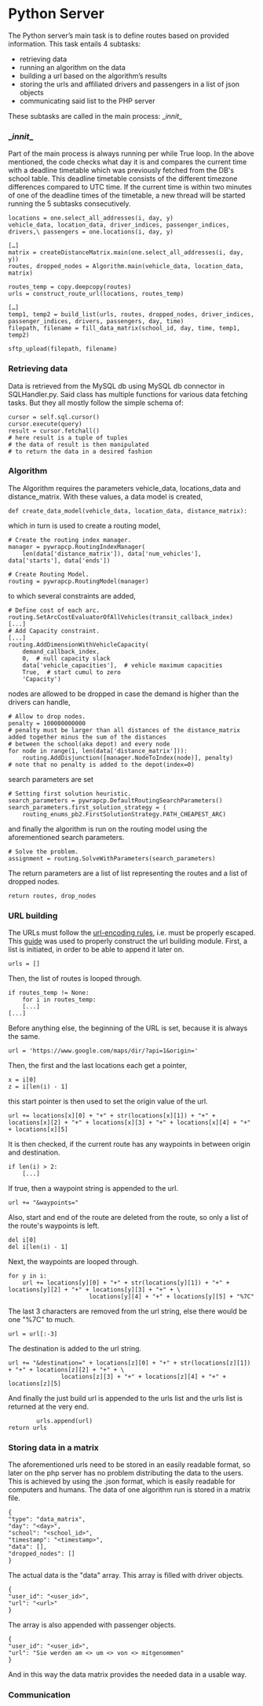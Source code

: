 # Python Server

The Python server’s main task is to define routes based on provided information.
This task entails 4 subtasks:
- retrieving data
- running an algorithm on the data
- building a url based on the algorithm’s results
- storing the urls and affiliated drivers and passengers in a list of json objects
- communicating said list to the PHP server

These subtasks are called in the main process: \__innit__

### \__innit__

Part of the main process is always running per while True loop.
In the above mentioned, the code checks what day it is and compares the current time with a deadline timetable
which was previously fetched from the DB's school table.
This deadline timetable consists of the different timezone differences
compared to UTC time. If the current time is within two minutes of one of the deadline times of the timetable,
a new thread will be started running the 5 subtasks consecutively.

    locations = one.select_all_addresses(i, day, y)
    vehicle_data, location_data, driver_indices, passenger_indices, drivers,\ passengers = one.locations(i, day, y)
    
    […]
    matrix = createDistanceMatrix.main(one.select_all_addresses(i, day, y))
    routes, dropped_nodes = Algorithm.main(vehicle_data, location_data, matrix)
    
    routes_temp = copy.deepcopy(routes)
    urls = construct_route_url(locations, routes_temp)
    
    […]
	temp1, temp2 = build_list(urls, routes, dropped_nodes, driver_indices, passenger_indices, drivers, passengers, day, time)
	filepath, filename = fill_data_matrix(school_id, day, time, temp1, temp2)
    
    sftp_upload(filepath, filename)


### Retrieving data

Data is retrieved from the MySQL db using MySQL db connector in SQLHandler.py. Said class has multiple functions for
various data fetching tasks. But they all mostly follow the simple schema of:
        
    cursor = self.sql.cursor()
    cursor.execute(query)
    result = cursor.fetchall()
    # here result is a tuple of tuples 
    # the data of result is then manipulated 
    # to return the data in a desired fashion

### Algorithm	

The Algorithm requires the parameters vehicle_data, locations_data and distance_matrix.
With these values, a data model is created,
    
    def create_data_model(vehicle_data, location_data, distance_matrix):
    
which in turn is used to create a routing model,

    # Create the routing index manager.
	manager = pywrapcp.RoutingIndexManager(
	    len(data['distance_matrix']), data['num_vehicles'], data['starts'], data['ends'])

	# Create Routing Model.
	routing = pywrapcp.RoutingModel(manager)

to which several constraints are added, 

    # Define cost of each arc.
	routing.SetArcCostEvaluatorOfAllVehicles(transit_callback_index)
	[...]
	# Add Capacity constraint.
	[...]
	routing.AddDimensionWithVehicleCapacity(
		demand_callback_index,
		0,  # null capacity slack
		data['vehicle_capacities'],  # vehicle maximum capacities
		True,  # start cumul to zero
		'Capacity')
		
nodes are allowed to be dropped in case the demand is higher than the drivers can handle,

	# Allow to drop nodes.
	penalty = 100000000000
	# penalty must be larger than all distances of the distance_matrix added together minus the sum of the distances 
	# between the school(aka depot) and every node
	for node in range(1, len(data['distance_matrix'])):
		routing.AddDisjunction([manager.NodeToIndex(node)], penalty)
	# note that no penalty is added to the depot(index=0)
	
search parameters are set

    # Setting first solution heuristic.
	search_parameters = pywrapcp.DefaultRoutingSearchParameters()
	search_parameters.first_solution_strategy = (
		routing_enums_pb2.FirstSolutionStrategy.PATH_CHEAPEST_ARC)

and finally the algorithm is run on the routing model using the aforementioned search parameters.
    
    # Solve the problem.
    assignment = routing.SolveWithParameters(search_parameters)
    
The return parameters are a list of list representing the routes and a list of dropped nodes.

    return routes, drop_nodes

### URL building

The URLs must follow the [url-encoding rules](https://developers.google.com/maps/documentation/urls/url-encoding),
i.e. must be properly escaped. This [guide](https://developers.google.com/maps/documentation/urls/guide) was used to
properly construct the url building module. First, a list is initiated, in order to be able to append it later on.
    
    urls = []

Then, the list of routes is looped through.

    if routes_temp != None:
		for i in routes_temp:
        [...]
    [...]

Before anything else, the beginning of the URL is set, because it is always the same.

    url = 'https://www.google.com/maps/dir/?api=1&origin='

Then, the first and the last locations each get a pointer, 

    x = i[0]
	z = i[len(i) - 1]
	
this start pointer is then used to set the origin value of the url.

    url += locations[x][0] + "+" + str(locations[x][1]) + "+" + locations[x][2] + "+" + locations[x][3] + "+" + locations[x][4] + "+" + locations[x][5]
    
It is then checked, if the current route has any waypoints in between origin and destination.

    if len(i) > 2:
        [...]

If true, then a waypoint string is appended to the url. 

    url += "&waypoints="

Also, start and end of the route are deleted from the route, so only a list of the route's waypoints is left.

    del i[0]
	del i[len(i) - 1]

Next, the waypoints are looped through.

    for y in i:
        url += locations[y][0] + "+" + str(locations[y][1]) + "+" + locations[y][2] + "+" + locations[y][3] + "+" + \
						   locations[y][4] + "+" + locations[y][5] + "%7C"

The last 3 characters are removed from the url string, else there would be one "%7C" to much.

    url = url[:-3]
    
The destination is added to  the url string.

    url += "&destination=" + locations[z][0] + "+" + str(locations[z][1]) + "+" + locations[z][2] + "+" + \
				   locations[z][3] + "+" + locations[z][4] + "+" + locations[z][5]

And finally the just build url is appended to the urls list and the urls list is returned at the very end.

            urls.append(url)
	return urls    
	
### Storing data in a matrix

The aforementioned urls need to be stored in an easily readable format,
so later on the php server has no problem distributing the data to the users.
This is achieved by using the .json format, which is easily readable for computers and humans.
The data of one algorithm run is stored in a matrix file.

    {
    "type": "data_matrix",
    "day": "<day>",
    "school": "<school_id>",
    "timestamp": "<timestamp>",
    "data": [],
    "dropped_nodes": []
    }
    
The actual data is the "data" array. This array is filled with driver objects.

    {
    "user_id": "<user_id>",
    "url": "<url>"
    }

The array is also appended with passenger objects.

    {
    "user_id": "<user_id>",
    "url": "Sie werden am <> um <> von <> mitgenommen"
    }

And in this way the data matrix provides the needed data in a usable way.

### Communication

